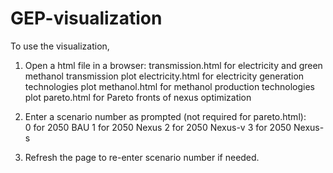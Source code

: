 # GEP-visualization
To use the visualization,
1. Open a html file in a browser:
   transmission.html for electricity and green methanol transmission plot
   electricity.html for electricity generation technologies plot
   methanol.html for methanol production technologies plot
   pareto.html for Pareto fronts of nexus optimization

2. Enter a scenario number as prompted (not required for pareto.html): </br>
   0 for 2050 BAU
   1 for 2050 Nexus
   2 for 2050 Nexus-v
   3 for 2050 Nexus-s

3. Refresh the page to re-enter scenario number if needed.
